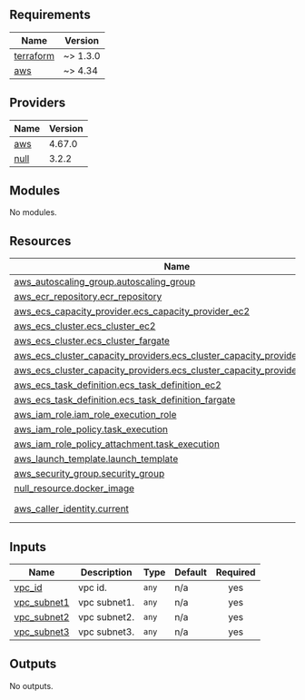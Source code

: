 <!-- BEGIN_TF_DOCS -->
## Requirements

| Name | Version |
|------|---------|
| <a name="requirement_terraform"></a> [terraform](#requirement\_terraform) | ~> 1.3.0 |
| <a name="requirement_aws"></a> [aws](#requirement\_aws) | ~> 4.34 |

## Providers

| Name | Version |
|------|---------|
| <a name="provider_aws"></a> [aws](#provider\_aws) | 4.67.0 |
| <a name="provider_null"></a> [null](#provider\_null) | 3.2.2 |

## Modules

No modules.

## Resources

| Name | Type |
|------|------|
| [aws_autoscaling_group.autoscaling_group](https://registry.terraform.io/providers/hashicorp/aws/latest/docs/resources/autoscaling_group) | resource |
| [aws_ecr_repository.ecr_repository](https://registry.terraform.io/providers/hashicorp/aws/latest/docs/resources/ecr_repository) | resource |
| [aws_ecs_capacity_provider.ecs_capacity_provider_ec2](https://registry.terraform.io/providers/hashicorp/aws/latest/docs/resources/ecs_capacity_provider) | resource |
| [aws_ecs_cluster.ecs_cluster_ec2](https://registry.terraform.io/providers/hashicorp/aws/latest/docs/resources/ecs_cluster) | resource |
| [aws_ecs_cluster.ecs_cluster_fargate](https://registry.terraform.io/providers/hashicorp/aws/latest/docs/resources/ecs_cluster) | resource |
| [aws_ecs_cluster_capacity_providers.ecs_cluster_capacity_providers_ec2](https://registry.terraform.io/providers/hashicorp/aws/latest/docs/resources/ecs_cluster_capacity_providers) | resource |
| [aws_ecs_cluster_capacity_providers.ecs_cluster_capacity_providers_fargate](https://registry.terraform.io/providers/hashicorp/aws/latest/docs/resources/ecs_cluster_capacity_providers) | resource |
| [aws_ecs_task_definition.ecs_task_definition_ec2](https://registry.terraform.io/providers/hashicorp/aws/latest/docs/resources/ecs_task_definition) | resource |
| [aws_ecs_task_definition.ecs_task_definition_fargate](https://registry.terraform.io/providers/hashicorp/aws/latest/docs/resources/ecs_task_definition) | resource |
| [aws_iam_role.iam_role_execution_role](https://registry.terraform.io/providers/hashicorp/aws/latest/docs/resources/iam_role) | resource |
| [aws_iam_role_policy.task_execution](https://registry.terraform.io/providers/hashicorp/aws/latest/docs/resources/iam_role_policy) | resource |
| [aws_iam_role_policy_attachment.task_execution](https://registry.terraform.io/providers/hashicorp/aws/latest/docs/resources/iam_role_policy_attachment) | resource |
| [aws_launch_template.launch_template](https://registry.terraform.io/providers/hashicorp/aws/latest/docs/resources/launch_template) | resource |
| [aws_security_group.security_group](https://registry.terraform.io/providers/hashicorp/aws/latest/docs/resources/security_group) | resource |
| [null_resource.docker_image](https://registry.terraform.io/providers/hashicorp/null/latest/docs/resources/resource) | resource |
| [aws_caller_identity.current](https://registry.terraform.io/providers/hashicorp/aws/latest/docs/data-sources/caller_identity) | data source |

## Inputs

| Name | Description | Type | Default | Required |
|------|-------------|------|---------|:--------:|
| <a name="input_vpc_id"></a> [vpc\_id](#input\_vpc\_id) | vpc id. | `any` | n/a | yes |
| <a name="input_vpc_subnet1"></a> [vpc\_subnet1](#input\_vpc\_subnet1) | vpc subnet1. | `any` | n/a | yes |
| <a name="input_vpc_subnet2"></a> [vpc\_subnet2](#input\_vpc\_subnet2) | vpc subnet2. | `any` | n/a | yes |
| <a name="input_vpc_subnet3"></a> [vpc\_subnet3](#input\_vpc\_subnet3) | vpc subnet3. | `any` | n/a | yes |

## Outputs

No outputs.
<!-- END_TF_DOCS -->